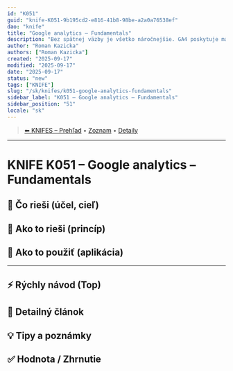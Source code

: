```yaml
---
id: "K051"
guid: "knife-K051-9b195cd2-e816-41b8-98be-a2a0a76538ef"
dao: "knife"
title: "Google analytics – Fundamentals"
description: "Bez spätnej väzby je všetko náročnejšie. GA4 poskytuje marketingové spätné väzby"
author: "Roman Kazicka"
authors: ["Roman Kazicka"]
created: "2025-09-17"
modified: "2025-09-17"
date: "2025-09-17"
status: "new"
tags: ["KNIFE"]
slug: "/sk/knifes/k051-google-analytics-fundamentals"
sidebar_label: "K051 – Google analytics – Fundamentals"
sidebar_position: "51"
locale: "sk"
---
```

<!-- body:start -->

<!-- nav:knifes -->
> [⬅ KNIFES – Prehľad](../overview.md) • [Zoznam](../KNIFE_Overview_List.md) • [Detaily](../KNIFE_Overview_Details.md)
---
# KNIFE K051 – Google analytics – Fundamentals

## 🎯 Čo rieši (účel, cieľ)

## 🧩 Ako to rieši (princíp)

## 🧪 Ako to použiť (aplikácia)

---

## ⚡ Rýchly návod (Top)

## 📜 Detailný článok

## 💡 Tipy a poznámky

## ✅ Hodnota / Zhrnutie
